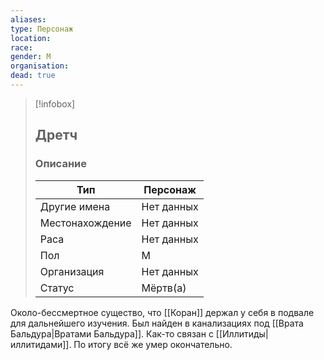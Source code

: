 ```yaml
---
aliases: 
type: Персонаж
location: 
race: 
gender: М
organisation: 
dead: true
---
```


> [!infobox]
> 
> ## Дретч
> 
> ### Описание
> 
> | Тип | Персонаж |
> | --- | --- |
> | Другие имена| Нет данных |
> | Местонахождение | Нет данных |
> | Раса | Нет данных |
> | Пол | М |
> | Организация | Нет данных |
> | Статус | Мёртв(а) |

Около-бессмертное существо, что [[Коран]] держал у себя в подвале для дальнейшего изучения. Был найден в канализациях под [[Врата Бальдура|Вратами Бальдура]]. Как-то связан с [[Иллитиды|иллитидами]]. По итогу всё же умер окончательно.